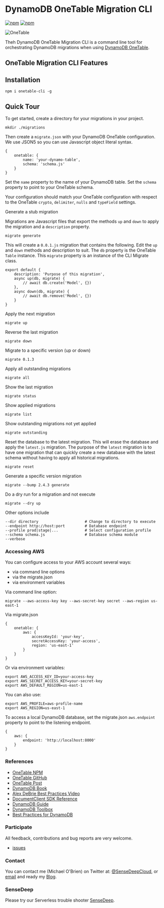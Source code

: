 # DynamoDB OneTable Migration CLI

[![npm](https://img.shields.io/npm/v/onetable-migrate-cli.svg)](https://www.npmjs.com/package/onetable-migrate-cli)
[![npm](https://img.shields.io/npm/l/onetable-migrate-cli.svg)](https://www.npmjs.com/package/onetable-migrate-cli)

![OneTable](https://www.sensedeep.com/images/ring.png)

Theh DynamoDB OneTable Migration CLI is a command line tool for orchestrating DynamoDB migrations when using [DynamoDB OneTable](https://www.npmjs.com/package/dynamodb-onetable).

## OneTable Migration CLI Features


## Installation

    npm i onetable-cli -g

## Quick Tour

To get started, create a directory for your migrations in your project.

```
mkdir ./migrations
```

Then create a `migrate.json` with your DynamoDB OneTable configuration. We use JSON5 so you can use Javascript object literal syntax.

```
{
    onetable: {
        name: 'your-dynamo-table',
        schema: 'schema.js'
    }
}
```

Set the `name` property to the name of your DynamoDB table. Set the `schema` property to point to your OneTable schema.

Your configuration should match your OneTable configuration with respect to the OneTable `crypto`, `delimiter`, `nulls` and `typeField` settings.

Generate a stub migration

Migrations are Javascript files that export the methods `up` and `down` to apply the migration and a `description` property.

```
migrate generate
```

This will create a `0.0.1.js` migration that contains the following. Edit the `up` and `down` methods and description to suit.
The `db` property is the OneTable `Table` instance. This `migrate` property is an instance of the CLI Migrate class.

```
export default {
    description: 'Purpose of this migration',
    async up(db, migrate) {
        // await db.create('Model', {})
    },
    async down(db, migrate) {
        // await db.remove('Model', {})
    }
}
```

Apply the next migration

```
migrate up
```

Reverse the last migration

```
migrate down
```

Migrate to a specific version (up or down)
```
migrate 0.1.3
```

Apply all outstanding migrations

```
migrate all
```

Show the last migration

```
migrate status
```

Show applied migrations

```
migrate list
```

Show outstanding migrations not yet applied

```
migrate outstanding
```

Reset the database to the latest migration. This will erase the database and apply the `latest.js` migration. The purpose of the `latest` migration is to have one migration that can quickly create a new database with the latest schema without having to apply all historical migrations.

```
migrate reset
```

Generate a specific version migration

```
migrate --bump 2.4.3 generate
```

Do a dry run for a migration and not execute

```
migrate --dry up
```

Other options include
```
--dir directory                     # Change to directory to execute
--endpoint http://host:port         # Database endpoint
--profile prod|stage|...            # Select configuration profile
--schema schema.js                  # Database schema module
--verbose
```


### Accessing AWS

You can configure access to your AWS account several ways:

* via command line options
* via the migrate.json
* via environment variables

Via command line option:

```
migrate --aws-access-key key --aws-secret-key secret --aws-region us-east-1
```

Via migrate.json
```
{
    onetable: {
        aws: {
            accessKeyId: 'your-key',
            secretAccessKey: 'your-access',
            region: 'us-east-1'
        }
    }
}
```

Or via environment variables:

```
export AWS_ACCESS_KEY_ID=your-access-key
export AWS_SECRET_ACCESS_KEY=your-secret-key
export AWS_DEFAULT_REGION=us-east-1
```

You can also use:
```
export AWS_PROFILE=aws-profile-name
export AWS_REGION=us-east-1
```

To access a local DynamoDB database, set the migrate.json `aws.endpoint` property to point to the listening endpoint.

```
{
    aws: {
        endpoint: 'http://localhost:8000'
    }
}
```


### References

- [OneTable NPM](https://www.npmjs.com/package/dynamodb-onetable)
- [OneTable GitHub](https://github.com/sensedeep/dynamodb-onetable)
- [OneTable Post](https://www.sensedeep.com/blog/posts/2020/dynamodb-onetable.html)
- [DynamoDB Book](https://www.dynamodbbook.com/)
- [Alex DeBrie Best Practices Video](https://www.youtube.com/watch?v=8Ww1YW3AChE)
- [DocumentClient SDK Reference](https://docs.aws.amazon.com/AWSJavaScriptSDK/latest/AWS/DynamoDB/DocumentClient.html)
- [DynamoDB Guide](https://www.dynamodbguide.com/)
- [DynamoDB Toolbox](https://github.com/jeremydaly/dynamodb-toolbox)
- [Best Practices for DynamoDB](https://docs.aws.amazon.com/amazondynamodb/latest/developerguide/best-practices.html)

### Participate

All feedback, contributions and bug reports are very welcome.

* [issues](https://github.com/sensedeep/onetable-cli/issues)

### Contact

You can contact me (Michael O'Brien) on Twitter at: [@SenseDeepCloud](https://twitter.com/SenseDeepCloud), or [email](mob-pub-18@sensedeep.com) and ready my [Blog](https://www.sensedeep.com/blog).

### SenseDeep

Please try our Serverless trouble shooter [SenseDeep](https://www.sensedeep.com/).
